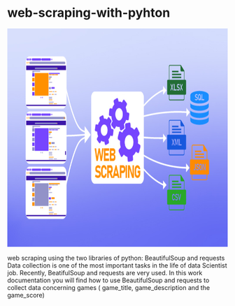 # web-scraping-with-pyhton

<img src="61932c032e0a0173df6d2377_What is Web Scraping.jpg" alt="MarineGEO circle logo" style="height: 500px; width:700px;"/>



web scraping using the two libraries of python: BeautifulSoup and requests  
Data collection is one of the most important tasks in the life of data Scientist job. Recently, BeatifulSoup and requests are very used.
In this work documentation you will find how to use BeautifulSoup and requests to collect data concerning games ( game_title, game_description and the game_score)

